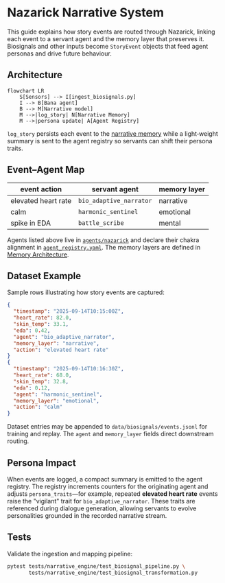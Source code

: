 # Nazarick Narrative System

This guide explains how story events are routed through Nazarick, linking each
event to a servant agent and the memory layer that preserves it. Biosignals and
other inputs become `StoryEvent` objects that feed agent personas and drive
future behaviour.

## Architecture

```mermaid
flowchart LR
    S[Sensors] --> I[ingest_biosignals.py]
    I --> B[Bana agent]
    B --> M[Narrative model]
    M -->|log_story| N[Narrative Memory]
    M -->|persona update| A[Agent Registry]
```

`log_story` persists each event to the [narrative memory](memory_architecture.md)
while a light‑weight summary is sent to the agent registry so servants can shift
their persona traits.

## Event–Agent Map

| event action        | servant agent             | memory layer   |
|--------------------|---------------------------|----------------|
| elevated heart rate | `bio_adaptive_narrator`   | narrative      |
| calm                | `harmonic_sentinel`       | emotional      |
| spike in EDA        | `battle_scribe`           | mental         |

Agents listed above live in [`agents/nazarick`](../agents/nazarick) and declare
their chakra alignment in [`agent_registry.yaml`](../agents/nazarick/agent_registry.yaml).
The memory layers are defined in [Memory Architecture](memory_architecture.md).

## Dataset Example

Sample rows illustrating how story events are captured:

```json
{
  "timestamp": "2025-09-14T10:15:00Z",
  "heart_rate": 82.0,
  "skin_temp": 33.1,
  "eda": 0.42,
  "agent": "bio_adaptive_narrator",
  "memory_layer": "narrative",
  "action": "elevated heart rate"
}
{
  "timestamp": "2025-09-14T10:16:30Z",
  "heart_rate": 68.0,
  "skin_temp": 32.8,
  "eda": 0.12,
  "agent": "harmonic_sentinel",
  "memory_layer": "emotional",
  "action": "calm"
}
```

Dataset entries may be appended to `data/biosignals/events.jsonl` for training
and replay. The `agent` and `memory_layer` fields direct downstream routing.

## Persona Impact

When events are logged, a compact summary is emitted to the agent registry. The
registry increments counters for the originating agent and adjusts
`persona_traits`—for example, repeated **elevated heart rate** events raise the
"vigilant" trait for `bio_adaptive_narrator`. These traits are referenced during
dialogue generation, allowing servants to evolve personalities grounded in the
recorded narrative stream.

## Tests

Validate the ingestion and mapping pipeline:

```bash
pytest tests/narrative_engine/test_biosignal_pipeline.py \
       tests/narrative_engine/test_biosignal_transformation.py
```
